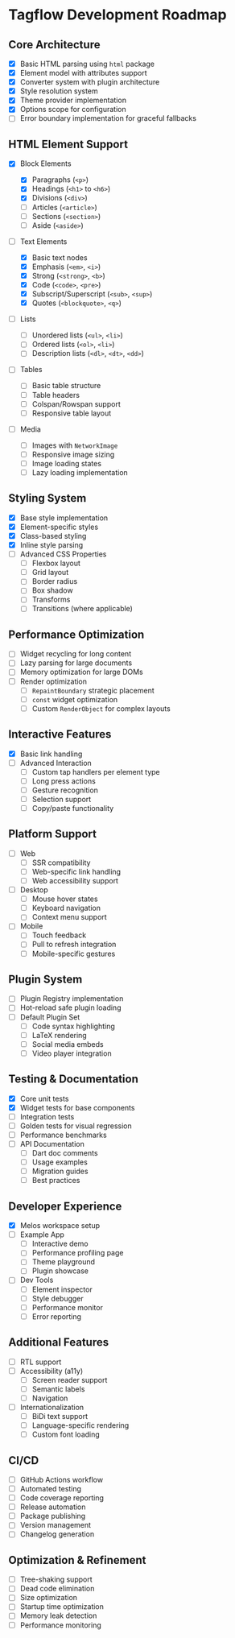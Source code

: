 # Tagflow Development Roadmap

## Core Architecture

- [x] Basic HTML parsing using `html` package
- [x] Element model with attributes support
- [x] Converter system with plugin architecture
- [x] Style resolution system
- [x] Theme provider implementation
- [x] Options scope for configuration
- [ ] Error boundary implementation for graceful fallbacks

## HTML Element Support

- [x] Block Elements

  - [x] Paragraphs (`<p>`)
  - [x] Headings (`<h1>` to `<h6>`)
  - [x] Divisions (`<div>`)
  - [ ] Articles (`<article>`)
  - [ ] Sections (`<section>`)
  - [ ] Aside (`<aside>`)

- [ ] Text Elements

  - [x] Basic text nodes
  - [x] Emphasis (`<em>`, `<i>`)
  - [x] Strong (`<strong>`, `<b>`)
  - [x] Code (`<code>`, `<pre>`)
  - [x] Subscript/Superscript (`<sub>`, `<sup>`)
  - [x] Quotes (`<blockquote>`, `<q>`)

- [ ] Lists

  - [ ] Unordered lists (`<ul>`, `<li>`)
  - [ ] Ordered lists (`<ol>`, `<li>`)
  - [ ] Description lists (`<dl>`, `<dt>`, `<dd>`)

- [ ] Tables

  - [ ] Basic table structure
  - [ ] Table headers
  - [ ] Colspan/Rowspan support
  - [ ] Responsive table layout

- [ ] Media
  - [ ] Images with `NetworkImage`
  - [ ] Responsive image sizing
  - [ ] Image loading states
  - [ ] Lazy loading implementation

## Styling System

- [x] Base style implementation
- [x] Element-specific styles
- [x] Class-based styling
- [x] Inline style parsing
- [ ] Advanced CSS Properties
  - [ ] Flexbox layout
  - [ ] Grid layout
  - [ ] Border radius
  - [ ] Box shadow
  - [ ] Transforms
  - [ ] Transitions (where applicable)

## Performance Optimization

- [ ] Widget recycling for long content
- [ ] Lazy parsing for large documents
- [ ] Memory optimization for large DOMs
- [ ] Render optimization
  - [ ] `RepaintBoundary` strategic placement
  - [ ] `const` widget optimization
  - [ ] Custom `RenderObject` for complex layouts

## Interactive Features

- [x] Basic link handling
- [ ] Advanced Interaction
  - [ ] Custom tap handlers per element type
  - [ ] Long press actions
  - [ ] Gesture recognition
  - [ ] Selection support
  - [ ] Copy/paste functionality

## Platform Support

- [ ] Web
  - [ ] SSR compatibility
  - [ ] Web-specific link handling
  - [ ] Web accessibility support
- [ ] Desktop
  - [ ] Mouse hover states
  - [ ] Keyboard navigation
  - [ ] Context menu support
- [ ] Mobile
  - [ ] Touch feedback
  - [ ] Pull to refresh integration
  - [ ] Mobile-specific gestures

## Plugin System

- [ ] Plugin Registry implementation
- [ ] Hot-reload safe plugin loading
- [ ] Default Plugin Set
  - [ ] Code syntax highlighting
  - [ ] LaTeX rendering
  - [ ] Social media embeds
  - [ ] Video player integration

## Testing & Documentation

- [x] Core unit tests
- [x] Widget tests for base components
- [ ] Integration tests
- [ ] Golden tests for visual regression
- [ ] Performance benchmarks
- [ ] API Documentation
  - [ ] Dart doc comments
  - [ ] Usage examples
  - [ ] Migration guides
  - [ ] Best practices

## Developer Experience

- [x] Melos workspace setup
- [ ] Example App
  - [ ] Interactive demo
  - [ ] Performance profiling page
  - [ ] Theme playground
  - [ ] Plugin showcase
- [ ] Dev Tools
  - [ ] Element inspector
  - [ ] Style debugger
  - [ ] Performance monitor
  - [ ] Error reporting

## Additional Features

- [ ] RTL support
- [ ] Accessibility (a11y)
  - [ ] Screen reader support
  - [ ] Semantic labels
  - [ ] Navigation
- [ ] Internationalization
  - [ ] BiDi text support
  - [ ] Language-specific rendering
  - [ ] Custom font loading

## CI/CD

- [ ] GitHub Actions workflow
- [ ] Automated testing
- [ ] Code coverage reporting
- [ ] Release automation
- [ ] Package publishing
- [ ] Version management
- [ ] Changelog generation

## Optimization & Refinement

- [ ] Tree-shaking support
- [ ] Dead code elimination
- [ ] Size optimization
- [ ] Startup time optimization
- [ ] Memory leak detection
- [ ] Performance monitoring
